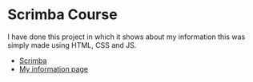 # Scrimba Course
I have done this project in which it shows about my information this was simply made using HTML, CSS and JS.


- [Scrimba](https://scrimba.com/)
- [My information page](https://reliable-crumble-eadbd0.netlify.app/)
